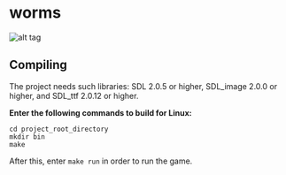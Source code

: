 # worms

![alt tag](https://github.com/jangolare/worms/blob/master/res/example.png)

## Compiling

The project needs such libraries: SDL 2.0.5 or higher, SDL\_image 2.0.0 or higher, and SDL\_ttf 2.0.12 or higher.

**Enter the following commands to build for Linux:**
```
cd project_root_directory
mkdir bin
make
```

After this, enter `make run` in order to run the game.

